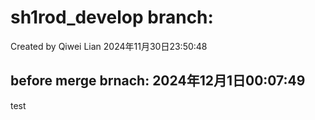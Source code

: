 # sh1rod_develop branch:
Created by Qiwei Lian
2024年11月30日23:50:48

## before merge brnach: 2024年12月1日00:07:49
test
